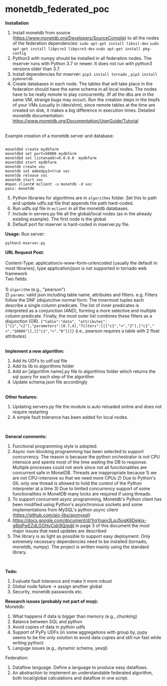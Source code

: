 # monetdb_federated_poc

<b>Installation</b>
1) Install monetdb from source (https://www.monetdb.org/Developers/SourceCompile) to all the nodes of the federation
   dependencies: `sudo apt-get install libssl-dev` `sudo apt-get install libpcre3 libpcre3-dev` `sudo apt-get install pkg-config`
2) Python3 with numpy should be installed in all federation nodes. The mserver runs with Python 3.7 or newer. It does not run with python3 versions older than 3.7. 
3) Install dependencies for mserver: `pip3 install tornado` , `pip3 install pymonetdb`
4) Create databases in each node. The tables that will take place in the federation should have the same schema in all local nodes. 
The nodes have to be really remote to play concurrently. (If all the dbs are in the same VM, strange bugs may occur).
Run the creation steps in the tmpfs of your VMs (usually in /dev/shm), since remote tables at the time are created on disk, it makes a big difference in execution times.
Detailed monetdb documentation:
https://www.monetdb.org/Documentation/UserGuide/Tutorial

<br>Example creation of a monetdb server and database: <br>

<pre><code>
monetdbd create mydbfarm
monetdbd set port=50000 mydbfarm
monetdbd set listenaddr=0.0.0.0  mydbfarm
monetdbd start mydbfarm
monetdb create voc
monetdb set embedpy3=true voc
monetdb release voc
monetdb start voc
#open client# mclient -u monetdb -d voc
pass: monetdb
</code></pre>

5) Python libraries for algorithms are in `algorithms` folder. Set this to path and update udfs.sql file that appends the path hard-coded.
6) Run udfs.sql file in `mclient` in all the monetdb databases.
7) Include in servers.py file all the global/local nodes (as in the already existing example). The first node is the global.
8) Default port for mserver is hard-coded in mserver.py file.

<b>Usage:</b> 
Run server: <br>

`python3 mserver.py`


<b>URL Request Post:</b> <br>
<br> Content-Type: application/x-www-form-urlencoded (usually the default in most libraries), type application/json is not supported in tornado web framework</br>
Two fields: <br>
<br> 1) `algorithm` (e.g., "pearson")
<br> 2) `params`: valid json including table name, attributes and filters. e.g. Filters follow the DNF (disjunctive normal form:
The innermost tuples each describe a single column predicate. The list of inner predicates is interpreted as a conjunction (AND), forming a more selective and multiple column predicate. Finally, the most outer list combines these filters as a disjunction (OR).
`{"table":"data", "attributes":["c1","c2"],"parameters":[0.7,4],"filters":[[["c1",">","2"],["c1","<","10000"]],[["c1",">","0"]]]}`
(i.e., pearson requires a table with 2 float attributes)

<br>
<b>Implement a new algorithm:</b> <br>

1) Add its UDFs to udf.sql file
2) Add its lib to algorithms folder
3) Add an [algorithm name].py file to algorithms folder which returns the sql query for each step of the algorithm
4) Update schema.json file accordingly

<br>
<b>Other features:</b> <br>

1) Updating servers.py file the module is auto reloaded online and does not require restarting
2) A simple fault tolerance has been added for local nodes.

<br>

<b>General comments:</b> <br>

1) Functional programming style is adopted.
2) Async non-blocking programming has been selected to support concurrency. The reason is because the python orchestrator is not CPU intensice and spents most of the time waiting the DB to response. Multiple processes could not work since not all functionalities are concurrent safe in MonetDB.
Threads are inappropriate because 1) we are not CPU-intensive so that we need more CPUs 2) Due to Python's GIL only one thread is allowed to hold the control of the Python interpreter at a time 3) Due to limited concurrency support of some functionalities in MonetDB many locks are required if using threads.
3) To support concurrent async programming, Monetdb's Python client has been modified using Python's asynchronous sockets and some implementations from 
MySQL's python async client (https://github.com/aio-libs/aiomysql)
4) https://docs.google.com/document/d/1rgYoajy3LqJ5ogK8Dejkix-g6lqPwEZdLGOHvCidr9Q/edit in page 3 of this document the most major issues that need updates are described
5) The library is as light as possible to support easy deployment. Only extremely necessary dependencies need to be installed (tornado, monetdb, numpy). The project is written mainly using the standard library.

<br>

<b>Todo:</b> <br>

1) Evaluate fault tolerance and make it more robust
2) Global node failure -> assign another global
3) Security, monetdb passwords etc.

<b>Research issues (probably not part of mvp):</b><br>
Monetdb:<br>
1) What happens if data is bigger than memory (e.g., chunking)
2) Balance between SQL and python
3) Avoid copies of data in python udfs
4) Support of PyPy UDFs (in some aggregations with group by, pypy seems to be the only solution to avoid data copies and still run fast while writing python)
5) Languge issues (e.g., dynamic schema, yesql)


Federation:<br>
1) Dataflow language. Define a language to produce easy dataflows.
2) An abstraction to implement an understandable federated algorithm, both local/global calculations and dataflow in one script.


